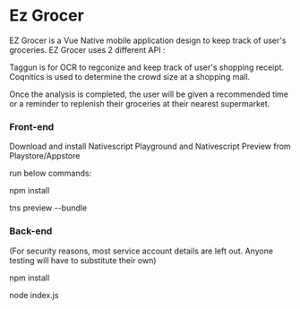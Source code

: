 # Ez Grocer

EZ Grocer is a Vue Native mobile application design to keep track of user's groceries. EZ Grocer uses 2 different API : 


Taggun is for OCR to regconize and keep track of user's shopping receipt. 
Coqnitics is used to determine the crowd size at a shopping mall.

Once the analysis is completed, the user will be given a recommended time or a reminder to replenish their groceries at their nearest supermarket.

### Front-end 

Download and install Nativescript Playground and Nativescript Preview from Playstore/Appstore

run below commands:

npm install

tns preview --bundle

### Back-end

(For security reasons, most service account details are left out. Anyone testing will have to substitute their own)

npm install

node index.js
